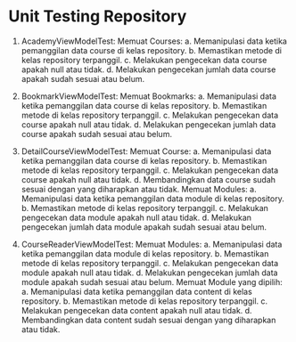 
# Unit Testing Repository

1. AcademyViewModelTest:
    Memuat Courses:
    a. Memanipulasi data ketika pemanggilan data course di kelas repository.
    b. Memastikan metode di kelas repository terpanggil.
    c. Melakukan pengecekan data course apakah null atau tidak.
    d. Melakukan pengecekan jumlah data course apakah sudah sesuai atau belum.

2. BookmarkViewModelTest:
    Memuat Bookmarks:
    a. Memanipulasi data ketika pemanggilan data course di kelas repository.
    b. Memastikan metode di kelas repository terpanggil.
    c. Melakukan pengecekan data course apakah null atau tidak.
    d. Melakukan pengecekan jumlah data course apakah sudah sesuai atau belum.

3. DetailCourseViewModelTest:
    Memuat Course:
    a. Memanipulasi data ketika pemanggilan data course di kelas repository.
    b. Memastikan metode di kelas repository terpanggil.
    c. Melakukan pengecekan data course apakah null atau tidak.
    d. Membandingkan data course sudah sesuai dengan yang diharapkan atau tidak.
    Memuat Modules:
    a. Memanipulasi data ketika pemanggilan data module di kelas repository.
    b. Memastikan metode di kelas repository terpanggil.
    c. Melakukan pengecekan data module apakah null atau tidak.
    d. Melakukan pengecekan jumlah data module apakah sudah sesuai atau belum.

4. CourseReaderViewModelTest:
    Memuat Modules:
    a. Memanipulasi data ketika pemanggilan data module di kelas repository.
    b. Memastikan metode di kelas repository terpanggil.
    c. Melakukan pengecekan data module apakah null atau tidak.
    d. Melakukan pengecekan jumlah data module apakah sudah sesuai atau belum.
    Memuat Module yang dipilih:
    a. Memanipulasi data ketika pemanggilan data content di kelas repository.
    b. Memastikan metode di kelas repository terpanggil.
    c. Melakukan pengecekan data content apakah null atau tidak.
    d. Membandingkan data content sudah sesuai dengan yang diharapkan atau tidak.
